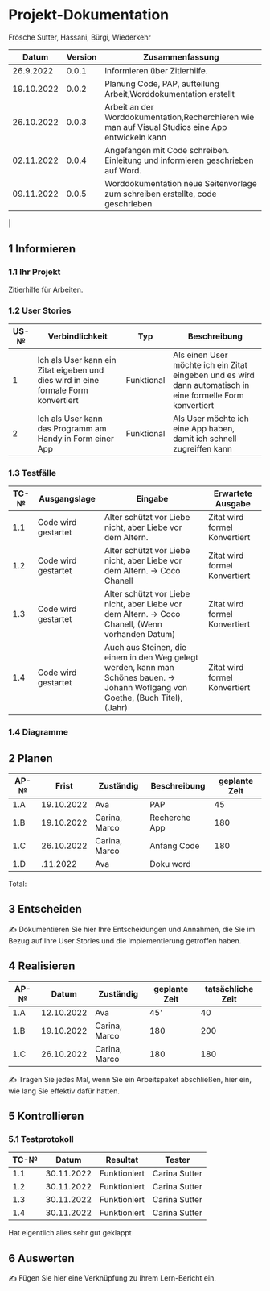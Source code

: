 # Projekt-Dokumentation

Frösche
Sutter, Hassani, Bürgi, Wiederkehr

| Datum | Version | Zusammenfassung                                              |
| ----- | ------- | ------------------------------------------------------------ |
| 26.9.2022 | 0.0.1 | Informieren über Zitierhilfe.|
|19.10.2022| 0.0.2| Planung Code, PAP, aufteilung Arbeit,Worddokumentation erstellt |
| 26.10.2022 | 0.0.3 | Arbeit an der Worddokumentation,Recherchieren wie man auf Visual Studios eine App entwickeln kann |
| 02.11.2022 | 0.0.4 | Angefangen mit Code schreiben. Einleitung und informieren geschrieben auf Word. |
| 09.11.2022  | 0.0.5 |Worddokumentation neue Seitenvorlage zum schreiben erstellte, code geschrieben |
|       
## 1 Informieren

### 1.1 Ihr Projekt

Zitierhilfe für Arbeiten.

### 1.2 User Stories

| US-№ | Verbindlichkeit | Typ  | Beschreibung                       |
| ---- | --------------- | ---- | ---------------------------------- |
| 1    |Ich als User kann ein Zitat eigeben und dies wird in eine formale Form konvertiert|Funktional|Als einen User möchte ich ein Zitat eingeben und es wird dann automatisch in eine formelle Form konvertiert|
| 2  |Ich als User kann das Programm am Handy in Form einer App|Funktional|Als User möchte ich eine App haben, damit ich schnell zugreiffen kann|



### 1.3 Testfälle

| TC-№ | Ausgangslage | Eingabe | Erwartete Ausgabe |
| ---- | ------------ | ------- | ----------------- |
| 1.1  | Code wird gestartet|Alter schützt vor Liebe nicht, aber Liebe vor dem Altern.|Zitat wird formel Konvertiert|
| 1.2  | Code wird gestartet|Alter schützt vor Liebe nicht, aber Liebe vor dem Altern. -> Coco Chanell|Zitat wird formel Konvertiert|
| 1.3  | Code wird gestartet|Alter schützt vor Liebe nicht, aber Liebe vor dem Altern. -> Coco Chanell, (Wenn vorhanden Datum)| Zitat wird formel Konvertiert|
| 1.4  | Code wird gestartet|Auch aus Steinen, die einem in den Weg gelegt werden, kann man Schönes bauen. -> Johann Woflgang von Goethe, (Buch Titel), (Jahr)| Zitat wird formel Konvertiert| 

### 1.4 Diagramme



## 2 Planen

| AP-№ | Frist | Zuständig | Beschreibung | geplante Zeit |
| ---- | ----- | --------- | ------------ | ------------- |
| 1.A  |   19.10.2022    |     Ava |      PAP        |   45  |
| 1.B  |  19.10.2022     |   Carina, Marco |   Recherche App     |  180   |
| 1.C  |  26.10.2022     |   Carina, Marco |  Anfang Code    |  180   |
| 1.D  |   .11.2022     |   Ava |   Doku word  |    |

Total:  

## 3 Entscheiden

✍️ Dokumentieren Sie hier Ihre Entscheidungen und Annahmen, die Sie im Bezug auf Ihre User Stories und die Implementierung getroffen haben.

## 4 Realisieren

| AP-№ | Datum | Zuständig | geplante Zeit | tatsächliche Zeit |
| ---- | ----- | --------- | ------------- | ----------------- |
| 1.A  | 12.10.2022       | Ava |    45'    |            40       |
| 1.B  |  19.10.2022     |   Carina, Marco|  180   | 200   |
| 1.C  |  26.10.2022     |   Carina, Marco |  180   | 180 |

✍️ Tragen Sie jedes Mal, wenn Sie ein Arbeitspaket abschließen, hier ein, wie lang Sie effektiv dafür hatten.

## 5 Kontrollieren

### 5.1 Testprotokoll

| TC-№ | Datum | Resultat | Tester |
| ---- | ----- | -------- | ------ |
| 1.1  | 30.11.2022 | Funktioniert|Carina Sutter|
| 1.2  | 30.11.2022 | Funktioniert|Carina Sutter|
| 1.3  | 30.11.2022 | Funktioniert|Carina Sutter|
| 1.4  | 30.11.2022 | Funktioniert|Carina Sutter|

Hat eigentlich alles sehr gut geklappt


## 6 Auswerten

✍️ Fügen Sie hier eine Verknüpfung zu Ihrem Lern-Bericht ein.
